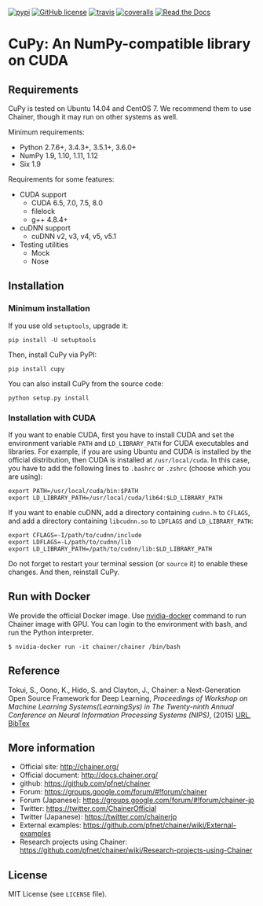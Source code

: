 [![pypi](https://img.shields.io/pypi/v/chainer.svg)](https://pypi.python.org/pypi/chainer)
[![GitHub license](https://img.shields.io/github/license/pfnet/chainer.svg)](https://github.com/pfnet/chainer)
[![travis](https://img.shields.io/travis/pfnet/chainer/master.svg)](https://travis-ci.org/pfnet/chainer)
[![coveralls](https://img.shields.io/coveralls/pfnet/chainer.svg)](https://coveralls.io/github/pfnet/chainer)
[![Read the Docs](https://readthedocs.org/projects/chainer/badge/?version=stable)](http://docs.chainer.org/en/stable/?badge=stable)

# CuPy: An NumPy-compatible library on CUDA

## Requirements

CuPy is tested on Ubuntu 14.04 and CentOS 7. We recommend them to use Chainer, though it may run on other systems as well.

Minimum requirements:
- Python 2.7.6+, 3.4.3+, 3.5.1+, 3.6.0+
- NumPy 1.9, 1.10, 1.11, 1.12
- Six 1.9

Requirements for some features:
- CUDA support
  - CUDA 6.5, 7.0, 7.5, 8.0
  - filelock
  - g++ 4.8.4+
- cuDNN support
  - cuDNN v2, v3, v4, v5, v5.1
- Testing utilities
  - Mock
  - Nose

## Installation

### Minimum installation

If you use old ``setuptools``, upgrade it:

```
pip install -U setuptools
```

Then, install CuPy via PyPI:
```
pip install cupy
```

You can also install CuPy from the source code:
```
python setup.py install
```


### Installation with CUDA

If you want to enable CUDA, first you have to install CUDA and set the environment variable `PATH` and `LD_LIBRARY_PATH` for CUDA executables and libraries.
For example, if you are using Ubuntu and CUDA is installed by the official distribution, then CUDA is installed at `/usr/local/cuda`.
In this case, you have to add the following lines to `.bashrc` or `.zshrc` (choose which you are using):
```
export PATH=/usr/local/cuda/bin:$PATH
export LD_LIBRARY_PATH=/usr/local/cuda/lib64:$LD_LIBRARY_PATH
```


If you want to enable cuDNN, add a directory containing `cudnn.h` to `CFLAGS`, and add a directory containing `libcudnn.so` to `LDFLAGS` and `LD_LIBRARY_PATH`:
```
export CFLAGS=-I/path/to/cudnn/include
export LDFLAGS=-L/path/to/cudnn/lib
export LD_LIBRARY_PATH=/path/to/cudnn/lib:$LD_LIBRARY_PATH
```
Do not forget to restart your terminal session (or `source` it) to enable these changes.
And then, reinstall CuPy.


## Run with Docker

We provide the official Docker image.
Use [nvidia-docker](https://github.com/NVIDIA/nvidia-docker) command to run Chainer image with GPU.
You can login to the environment with bash, and run the Python interpreter.

```
$ nvidia-docker run -it chainer/chainer /bin/bash
```


## Reference

Tokui, S., Oono, K., Hido, S. and Clayton, J.,
Chainer: a Next-Generation Open Source Framework for Deep Learning,
*Proceedings of Workshop on Machine Learning Systems(LearningSys) in
The Twenty-ninth Annual Conference on Neural Information Processing Systems (NIPS)*, (2015)
[URL](http://learningsys.org/papers/LearningSys_2015_paper_33.pdf), [BibTex](chainer_bibtex.txt)


## More information

- Official site: http://chainer.org/
- Official document: http://docs.chainer.org/
- github: https://github.com/pfnet/chainer
- Forum: https://groups.google.com/forum/#!forum/chainer
- Forum (Japanese): https://groups.google.com/forum/#!forum/chainer-jp
- Twitter: https://twitter.com/ChainerOfficial
- Twitter (Japanese): https://twitter.com/chainerjp
- External examples: https://github.com/pfnet/chainer/wiki/External-examples
- Research projects using Chainer: https://github.com/pfnet/chainer/wiki/Research-projects-using-Chainer

## License

MIT License (see `LICENSE` file).
